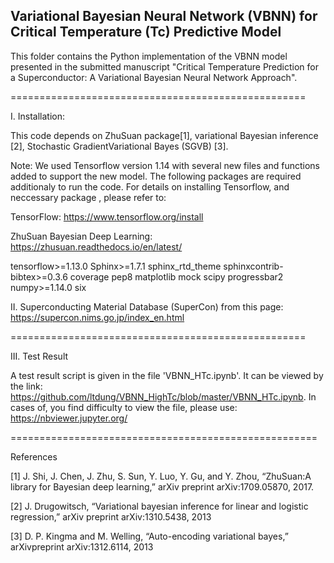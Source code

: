 ## Variational Bayesian Neural Network (VBNN) for Critical Temperature (Tc) Predictive Model

This folder contains the Python implementation of the VBNN model presented in the submitted manuscript "Critical Temperature Prediction for a Superconductor: A Variational Bayesian Neural Network Approach".

===================================================

I. Installation:

This code depends on ZhuSuan package[1], variational  Bayesian  inference [2], Stochastic GradientVariational Bayes (SGVB) [3].

Note: We used Tensorflow version 1.14 with several new files and functions added to support the new model. The following packages are required additionaly to run the code. For details on installing Tensorflow,  and neccessary package , please refer to:

TensorFlow: https://www.tensorflow.org/install

ZhuSuan Bayesian Deep Learning: https://zhusuan.readthedocs.io/en/latest/

tensorflow>=1.13.0
Sphinx>=1.7.1
sphinx_rtd_theme
sphinxcontrib-bibtex>=0.3.6
coverage
pep8
matplotlib
mock
scipy
progressbar2
numpy>=1.14.0
six

II. Superconducting Material Database (SuperCon) from this page: https://supercon.nims.go.jp/index_en.html

===================================================

III. Test Result

A test result script is given in the file 'VBNN_HTc.ipynb'. It can be viewed by the link: https://github.com/ltdung/VBNN_HighTc/blob/master/VBNN_HTc.ipynb. In cases of, you find difficulty to view the file, please use: https://nbviewer.jupyter.org/

=====================================================

References

[1] J. Shi, J. Chen, J. Zhu, S. Sun, Y. Luo, Y. Gu, and Y. Zhou, “ZhuSuan:A library for Bayesian deep learning,” arXiv preprint arXiv:1709.05870, 2017.

[2] J.  Drugowitsch,  “Variational  bayesian  inference  for  linear  and  logistic regression,” arXiv preprint arXiv:1310.5438, 2013

[3] D. P. Kingma and M. Welling, “Auto-encoding variational bayes,” arXivpreprint arXiv:1312.6114, 2013

